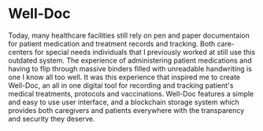# Well-Doc
Today, many healthcare facilities still rely on pen and paper documentaion for patient medication and treatment records and tracking. Both care-centers for special needs individuals that I previously worked at still use this outdated system. The experience of administering patient medications and having to flip through massive binders filled with unreadable handwriting is one I know all too well. It was this experience that inspired me to create Well-Doc, an all in one digital tool for recording and tracking patient's medical treatments, protocols and vaccinations. Well-Doc features a simple and easy to use user interface, and a blockchain storage system which provides both caregivers and patients everywhere with the transparency and security they deserve.
